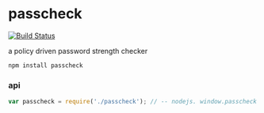 # passcheck

[![Build Status](https://api.travis-ci.org/scniro/passcheck.svg)](https://travis-ci.org/scniro/passcheck)

a policy driven password strength checker

```
npm install passcheck
```

### api

```javascript
var passcheck = require('./passcheck'); // -- nodejs. window.passcheck -- browser
```
